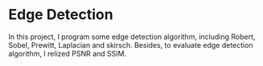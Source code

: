 # Edge Detection

In this project, I program some edge detection algorithm, including Robert, Sobel, Prewitt, Laplacian and skirsch.
Besides, to evaluate edge detection algorithm, I relized PSNR and SSIM.